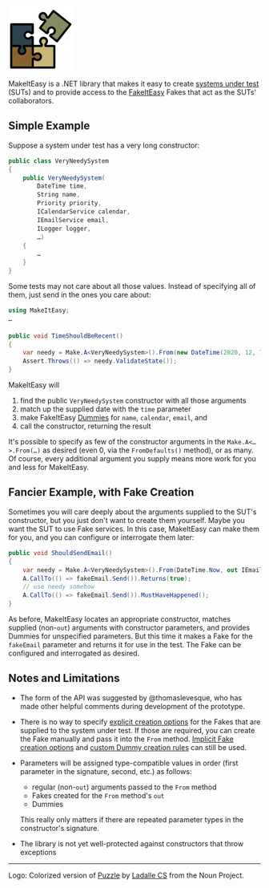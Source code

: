 <img src="assets/makeiteasy_256.png" width="128px" alt="MakeItEasy logo" />

MakeItEasy is a .NET library that makes it easy to create
[systems under test](http://xunitpatterns.com/SUT.html) (SUTs) and to provide
access to the [FakeItEasy](https://fakeiteasy.github.io/) Fakes that act as the
SUTs' collaborators.

## Simple Example

Suppose a system under test has a very long constructor:

```c#
public class VeryNeedySystem
{
    public VeryNeedySystem(
        DateTime time,
        String name,
        Priority priority,
        ICalendarService calendar,
        IEmailService email,
        ILogger logger,
        …)
    {
        …
    }
}
```

Some tests may not care about all those values. Instead of specifying all of them, just
send in the ones you care about:

```c#
using MakeItEasy;
…

public void TimeShouldBeRecent()
{
    var needy = Make.A<VeryNeedySystem>().From(new DateTime(2020, 12, 7));
    Assert.Throws(() => needy.ValidateState());
}
```

MakeItEasy will
1. find the public `VeryNeedySystem` constructor with all those arguments
2. match up the supplied date with the `time` parameter
3. make FakeItEasy
   [Dummies](https://fakeiteasy.readthedocs.io/en/stable/dummies/) for `name`,
   `calendar`, `email`, and
4. call the constructor, returning the result

It's possible to specify as few of the constructor arguments in the
`Make.A<…>.From(…)` as desired (even 0, via the `FromDefaults()` method), or as
many. Of course, every additional argument you supply means more work for you
and less for MakeItEasy.


## Fancier Example, with Fake Creation

Sometimes you will care deeply about the arguments supplied to the SUT's
constructor, but you just don't want to create them yourself. Maybe you want the
SUT to use Fake services. In this case, MakeItEasy can make them for you, and
you can configure or interrogate them later:

```c#
public void ShouldSendEmail()
{
    var needy = Make.A<VeryNeedySystem>().From(DateTime.Now, out IEmailService fakeEmail);
    A.CallTo(() => fakeEmail.Send()).Returns(true);
    // use needy somehow
    A.CallTo(() => fakeEmail.Send()).MustHaveHappened();
}
```

As before, MakeItEasy locates an appropriate constructor, matches supplied
(non-`out`) arguments with constructor parameters, and provides Dummies for
unspecified parameters. But this time it makes a Fake for the `fakeEmail`
parameter and returns it for use in the test. The Fake can be configured and
interrogated as desired.

## Notes and Limitations

* The form of the API was suggested by @thomaslevesque, who has made other
  helpful comments during development of the prototype.
* There is no way to specify
[explicit creation options](https://fakeiteasy.readthedocs.io/en/stable/creating-fakes/#explicit-creation-options)
for the Fakes that are supplied to the system under test. If those are required,
you can create the Fake manually and pass it into the `From` method.
[Implicit Fake creation options](https://fakeiteasy.readthedocs.io/en/stable/implicit-creation-options/)
and
[custom Dummy creation rules](https://fakeiteasy.readthedocs.io/en/stable/custom-dummy-creation/)
can still be used.
* Parameters will be assigned type-compatible values in order (first parameter
  in the signature, second, etc.) as follows:
    * regular (non-`out`) arguments passed to the `From` method
    * Fakes created for the `From` method's `out`
    * Dummies

    This really only matters if there are repeated parameter types in the constructor's signature.
    
* The library is not yet well-protected against constructors that throw exceptions

----
Logo: Colorized version of [Puzzle](https://thenounproject.com/term/puzzle/3585706/)
by [Ladalle CS](https://thenounproject.com/ladallecs/) from the Noun Project.